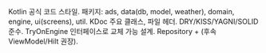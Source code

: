 Kotlin 공식 코드 스타일. 패키지: ads, data(db, model, weather), domain, engine, ui(screens), util. KDoc 주요 클래스, 파일 헤더. DRY/KISS/YAGNI/SOLID 준수. TryOnEngine 인터페이스로 교체 가능 설계. Repository + (후속 ViewModel/Hilt 권장).